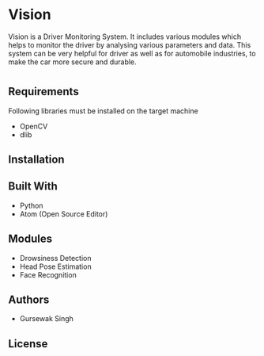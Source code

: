# Vision
Vision is a Driver Monitoring System. It includes various modules which helps to monitor the driver by analysing various parameters and data. This system can be very helpful for driver as well as for automobile industries, to make the car more secure and durable.
#
## Requirements
Following libraries must be installed on the target machine
- OpenCV
- dlib

## Installation
## Built With
- Python
- Atom (Open Source Editor)

## Modules
- Drowsiness Detection
- Head Pose Estimation
- Face Recognition
## Authors
- Gursewak Singh
## License


